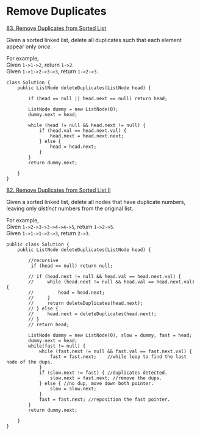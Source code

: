 # Remove Duplicates

[ 83. Remove Duplicates from Sorted List](https://leetcode.com/problems/remove-duplicates-from-sorted-list/description/)

Given a sorted linked list, delete all duplicates such that each element appear only _once_.

For example,  
Given `1->1->2`, return `1->2`.  
Given `1->1->2->3->3`, return `1->2->3`.  


```text
class Solution {
    public ListNode deleteDuplicates(ListNode head) {
        
        if (head == null || head.next == null) return head;
        
        ListNode dummy = new ListNode(0);
        dummy.next = head;
        
        while (head != null && head.next != null) {
            if (head.val == head.next.val) {
                head.next = head.next.next;
            } else {
                head = head.next;
            }
        }
        return dummy.next;
        
    }
}
```

[ 82. Remove Duplicates from Sorted List II](https://leetcode.com/problems/remove-duplicates-from-sorted-list-ii/description/)

Given a sorted linked list, delete all nodes that have duplicate numbers, leaving only _distinct_ numbers from the original list.

For example,  
Given `1->2->3->3->4->4->5`, return `1->2->5`.  
Given `1->1->1->2->3`, return `2->3`.

```text
public class Solution {
    public ListNode deleteDuplicates(ListNode head) {
        
        //recursive
         if (head == null) return null;
    
        // if (head.next != null && head.val == head.next.val) {
        //     while (head.next != null && head.val == head.next.val) {
        //         head = head.next;
        //     }
        //     return deleteDuplicates(head.next);
        // } else {
        //     head.next = deleteDuplicates(head.next);
        // }
        // return head;
        
        ListNode dummy = new ListNode(0), slow = dummy, fast = head;
        dummy.next = head;
        while(fast != null) {
    	    while (fast.next != null && fast.val == fast.next.val) {
     		    fast = fast.next;    //while loop to find the last node of the dups.
    	    }
    	    if (slow.next != fast) { //duplicates detected.
    		    slow.next = fast.next; //remove the dups.
    	    } else { //no dup, move down both pointer.
    		    slow = slow.next;
    	    }
    	    fast = fast.next; //reposition the fast pointer.
        }
        return dummy.next;
        
    }
}
```


